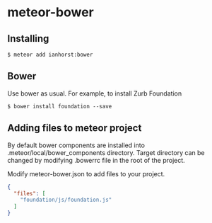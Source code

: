 meteor-bower
============


Installing
----------

```shell
$ meteor add ianhorst:bower
```

Bower
-----

Use bower as usual. For example, to install Zurb Foundation

```shell
$ bower install foundation --save
```

Adding files to meteor project
------------------------------

By default bower components are installed into .meteor/local/bower_components directory. Target directory can be changed by modifying .bowerrc file in the root of the project.

Modify meteor-bower.json to add files to your project.

```json
{
  "files": [
    "foundation/js/foundation.js"
  ]
}
```

